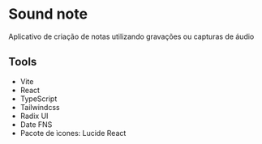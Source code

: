 # Sound note

Aplicativo de criação de notas utilizando gravações ou capturas de áudio

## Tools

- Vite
- React
- TypeScript
- Tailwindcss
- Radix UI
- Date FNS
- Pacote de ìcones: Lucide React

